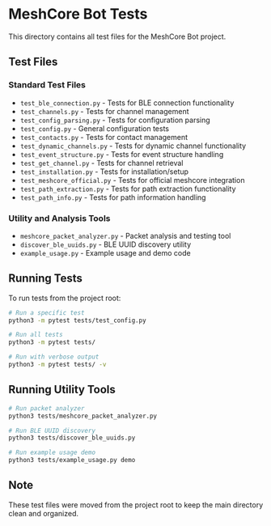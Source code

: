 # MeshCore Bot Tests

This directory contains all test files for the MeshCore Bot project.

## Test Files

### Standard Test Files
- `test_ble_connection.py` - Tests for BLE connection functionality
- `test_channels.py` - Tests for channel management
- `test_config_parsing.py` - Tests for configuration parsing
- `test_config.py` - General configuration tests
- `test_contacts.py` - Tests for contact management
- `test_dynamic_channels.py` - Tests for dynamic channel functionality
- `test_event_structure.py` - Tests for event structure handling
- `test_get_channel.py` - Tests for channel retrieval
- `test_installation.py` - Tests for installation/setup
- `test_meshcore_official.py` - Tests for official meshcore integration
- `test_path_extraction.py` - Tests for path extraction functionality
- `test_path_info.py` - Tests for path information handling

### Utility and Analysis Tools
- `meshcore_packet_analyzer.py` - Packet analysis and testing tool
- `discover_ble_uuids.py` - BLE UUID discovery utility
- `example_usage.py` - Example usage and demo code

## Running Tests

To run tests from the project root:

```bash
# Run a specific test
python3 -m pytest tests/test_config.py

# Run all tests
python3 -m pytest tests/

# Run with verbose output
python3 -m pytest tests/ -v
```

## Running Utility Tools

```bash
# Run packet analyzer
python3 tests/meshcore_packet_analyzer.py

# Run BLE UUID discovery
python3 tests/discover_ble_uuids.py

# Run example usage demo
python3 tests/example_usage.py demo
```

## Note

These test files were moved from the project root to keep the main directory clean and organized.
